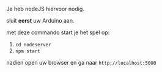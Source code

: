 Je heb nodeJS hiervoor nodig.

sluit **eerst** uw Arduino aan.

met deze commando start je het spel op:
1. `cd nodeserver`
2. `npm start`

nadien open uw browser en ga naar
`http://localhost:5000`